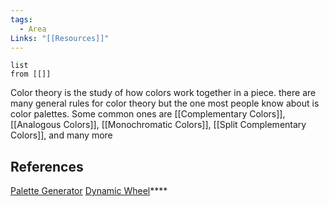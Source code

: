 ```yaml
---
tags:
  - Area
Links: "[[Resources]]"
---
```

```dataview
list
from [[]]
```

Color theory is the study of how colors work together in a piece. there are many general rules for color theory but the one most people know about is color palettes. Some common ones are [[Complementary Colors]], [[Analogous Colors]], [[Monochromatic Colors]], [[Split Complementary Colors]], and many more


## References
[Palette Generator](https://coolors.co/)
[Dynamic Wheel](https://color.adobe.com/create/color-wheel)****